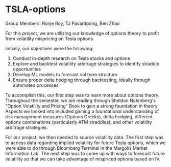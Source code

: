 # TSLA-options


Group Members: Ronje Roy, TJ Pavaritpong, Ben Zhao

For this project, we are utilizing our knowledge of options theory to profit from volatility mispricing on Tesla options. 

Initially, our objectives were the following:

1. Conduct in-depth research on Tesla stocks and options
2. Explore and backtest volatility arbitrage strategies to identify straddle opportunities
3. Develop ML models to forecast vol term structure
4. Ensure proper delta hedging through backtesting, ideally through automated processes


To accomplish this, our first step was to learn more about options theory. Throughout the semester, we are reading through Sheldon Natenberg's "Option Volatility and Pricing" Book to gain a strong foundation in theory. 
Aspects we looked into included gaining a foundational understanding of risk management measures (Options Greeks), delta hedging, different options combinations (particularly ATM straddles), and other volatility arbitrage strategies. 

For our project, we then needed to source volatility data. The first step was to access data regarding implied volatility for future Tesla options, which we were able to do through Bloomberg Terminal in the Margolis Market Information Lab. 
The next step was to come up with ways to forecast future volatility so that we can take advantage of mispriced options based on IV. 


   
